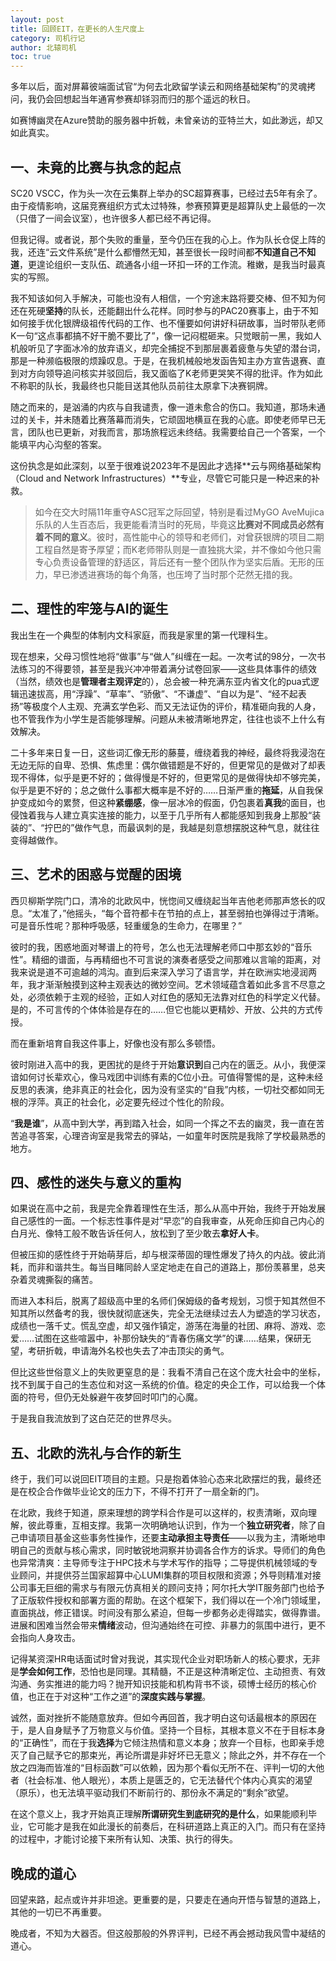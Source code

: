 ```yaml
---
layout: post
title: 回顾EIT，在更长的人生尺度上
category: 司机行记
author: 北辕司机
toc: true
---
```


多年以后，面对屏幕彼端面试官“为何去北欧留学读云和网络基础架构”的灵魂拷问，我仍会回想起当年通宵参赛却铩羽而归的那个遥远的秋日。

如赛博幽灵在Azure赞助的服务器中折戟，未曾亲访的亚特兰大，如此渺远，却又如此真实。

## 一、未竟的比赛与执念的起点

SC20 VSCC，作为头一次在云集群上举办的SC超算赛事，已经过去5年有余了。由于疫情影响，这届竞赛组织方式太过特殊，参赛预算更是超算队史上最低的一次（只借了一间会议室），也许很多人都已经不再记得。

但我记得。或者说，那个失败的重量，至今仍压在我的心上。作为队长仓促上阵的我，还连“云文件系统”是什么都懵然无知，甚至很长一段时间都**不知道自己不知道**，更遑论组织一支队伍、疏通各小组一环扣一环的工作流。稚嫩，是我当时最真实的写照。

我不知该如何入手解决，可能也没有人相信，一个穷途末路将要交棒、但不知为何还在死硬**坚持**的队长，还能翻出什么花样。同时参与的PAC20赛事上，由于不知如何接手优化银牌级祖传代码的工作、也不懂要如何讲好科研故事，当时带队老师K一句“这点事都搞不好干脆不要比了”，像一记闷棍砸来。只觉眼前一黑，我如人机般听见了字面冰冷的放弃语义，却完全捕捉不到那层裹着疲惫与失望的潜台词，那是一种濒临极限的烦躁叹息。于是，在我机械般地发函告知主办方宣告退赛、直到对方向领导追问核实并驳回后，我又面临了K老师更哭笑不得的批评。作为如此不称职的队长，我最终也只能目送其他队员前往太原拿下决赛铜牌。

随之而来的，是汹涌的内疚与自我谴责，像一道未愈合的伤口。我知道，那场未通过的关卡，并未随着比赛落幕而消失，它顽固地横亘在我的心底。即使老师早已无言，团队也已更新，对我而言，那场旅程远未终结。我需要给自己一个答案，一个能填平内心沟壑的答案。

这份执念是如此深刻，以至于很难说2023年不是因此才选择**云与网络基础架构（Cloud and Network Infrastructures）**专业，尽管它可能只是一种迟来的补救。

> 如今在交大时隔11年重夺ASC冠军之际回望，特别是看过MyGO AveMujica乐队的人生百态后，我更能看清当时的死局，毕竟这**比赛对不同成员必然有着不同的意义**。彼时，高性能中心的领导和老师们，对曾获银牌的项目二期工程自然是寄予厚望；而K老师带队则是一直独挑大梁，并不像如今他只需专心负责设备管理的舒适区，背后还有一整个团队作为坚实后盾。无形的压力，早已渗透进赛场的每个角落，也压垮了当时那个茫然无措的我。

## 二、理性的牢笼与AI的诞生

我出生在一个典型的体制内文科家庭，而我是家里的第一代理科生。

现在想来，父母习惯性地将“做事”与“做人”纠缠在一起。一次考试的98分，一次书法练习的不得要领，甚至是我兴冲冲带着满分试卷回家——这些具体事件的绩效（当然，绩效也是**管理者主观评定**的），总会被一种充满东亚内省文化的pua式逻辑迅速拔高，用“浮躁”、“草率”、“骄傲”、“不谦虚”、“自以为是”、“经不起表扬”等极度个人主观、充满玄学色彩、而又无法证伪的评价，精准砸向我的人身，也不管我作为小学生是否能够理解。问题从未被清晰地界定，往往也谈不上什么有效解决。

二十多年来日复一日，这些词汇像无形的藤蔓，缠绕着我的神经，最终将我浸泡在无边无际的自卑、恐惧、焦虑里：偶尔做错题是不好的，但更常见的是做对了却表现不得体，似乎是更不好的；做得慢是不好的，但更常见的是做得快却不够完美，似乎是更不好的；总之做什么事都大概率是不好的……日渐严重的**拖延**，从自我保护变成如今的累赘，但这种**紧绷感**，像一层冰冷的假面，仍包裹着**真我**的面目，也侵蚀着我与人建立真实连接的能力，以至于几乎所有人都能感知到我身上那股“装装的”、“拧巴的”做作气息，而最讽刺的是，我越是刻意想摆脱这种气息，就往往变得越做作。

## 三、艺术的困惑与觉醒的困境

西贝柳斯学院门口，清冷的北欧风中，恍惚间又缠绕起当年吉他老师那声悠长的叹息。“太准了，”他摇头，“每个音符都卡在节拍的点上，甚至弱拍也弹得过于清晰。可是音乐性呢？那种呼吸感，轻重缓急的生命力，在哪里？”

彼时的我，困惑地面对琴谱上的符号，怎么也无法理解老师口中那玄妙的“音乐性”。精细的谱面，与再精细也不可言说的演奏者感受之间那难以言喻的距离，对我来说是道不可逾越的鸿沟。直到后来深入学习了语言学，并在欧洲实地浸润两年，我才渐渐触摸到这种主观表达的微妙空间。艺术领域蕴含着如此多言不尽意之处，必须依赖于主观的经验，正如人对红色的感知无法靠对红色的科学定义代替。是的，不可言传的个体体验是存在的……但它也能以更精妙、开放、公共的方式传授。

而在重新培育自我这件事上，好像也没有那么多顿悟。

彼时刚进入高中的我，更困扰的是终于开始**意识到**自己内在的匮乏。从小，我便深谙如何讨长辈欢心，像马戏团中训练有素的C位小丑。可值得警惕的是，这种未经反思的表演，绝非真正的社会化，因为没有坚实的“自我”内核，一切社交都如同无根的浮萍。真正的社会化，必定要先经过个性化的阶段。

“**我是谁**”，从高中到大学，再到踏入社会，如同一个挥之不去的幽灵，我一直在苦苦追寻答案，心理咨询室是我常去的驿站，一如童年时医院是我除了学校最熟悉的地方。

## 四、感性的迷失与意义的重构

如果说在高中之前，我是完全靠着理性在生活，那么从高中开始，我终于开始发展自己感性的一面。一个标志性事件是对“早恋”的自我审查，从死命压抑自己内心的白月光、像特工般不敢告诉任何人，放松到了至少敢去**拿好人卡**。

但被压抑的感性终于开始萌芽后，却与根深蒂固的理性爆发了持久的内战。彼此消耗，而非和谐共生。每当目睹同龄人坚定地走在自己的道路上，那份羡慕里，总夹杂着灵魂撕裂的痛苦。

而进入本科后，脱离了超级高中里的名师们保姆级的备考规划，习惯于知其然但不知其所以然备考的我，很快就彻底迷失，完全无法继续过去人为塑造的学习状态，成绩也一落千丈。慌乱空虚，却又强作镇定，游荡在海量的社团、麻将、游戏、恋爱……试图在这些喧嚣中，补那份缺失的“青春伤痛文学”的课……结果，保研无望，考研折戟，申请海外名校也失去了冲击顶尖的勇气。

但比这些世俗意义上的失败更窒息的是：我看不清自己在这个庞大社会中的坐标，找不到属于自己的生态位和对这一系统的价值。稳定的央企工作，可以给我一个体面的符号，但仍无处躲避午夜梦回时叩门的心魔。

于是我自我流放到了这白茫茫的世界尽头。

## 五、北欧的洗礼与合作的新生

终于，我们可以说回EIT项目的主题。只是抱着体验心态来北欧摆烂的我，最终还是在校企合作做毕业论文的压力下，不得不打开了一扇全新的门。

在北欧，我终于知道，原来理想的跨学科合作是可以这样的，权责清晰，双向理解，彼此尊重，互相支撑。我第一次明确地认识到，作为一个**独立研究者**，除了自己申请项目基金这些事务性操作，还要**主动承担主导责任**——以我为主，清晰地申明自己的贡献与核心需求，同时敏锐地洞察并协调各合作方的诉求。导师们的角色也异常清爽：主导师专注于HPC技术与学术写作的指导；二导提供机械领域的专业顾问，并提供芬兰国家超算中心LUMI集群的项目权限和资源；外导则精准对接公司事无巨细的需求与有限元仿真相关的顾问支持；阿尔托大学IT服务部门也给予了正版软件授权和部署方面的帮助。在这个框架下，我们得以在一个冷门领域里，直面挑战，修正错误。时间没有那么紧迫，但每一步都务必走得踏实，做得靠谱。进展和困难当然会带来**情绪**波动，但沟通始终在可控、非暴力的氛围中进行，更不会指向人身攻击。

记得某资深HR电话面试时曾对我说，其实现代企业对职场新人的核心要求，无非是**学会如何工作**，恐怕也是同理。其精髓，不正是这种清晰定位、主动担责、有效沟通、务实推进的能力吗？抛开知识技能和机构背书不谈，硕博士经历的核心价值，也正在于对这种“工作之道”的**深度实践与掌握**。

诚然，面对挫折不能随意放弃。但如今再回首，我才明白这句话最根本的原因在于，是人自身赋予了万物意义与价值。坚持一个目标，其根本意义不在于目标本身的“正确性”，而在于我**选择**为它倾注热情和意义本身；放弃一个目标，也即亲手熄灭了自己赋予它的那束光，再论所谓是非好坏已无意义；除此之外，并不存在一个放之四海而皆准的“目标函数”可以依赖，因为那个看似无所不在、评判一切的大他者（社会标准、他人眼光），本质上是匮乏的，它无法替代个体内心真实的渴望（原乐），也无法填平驱动我们不断前行的、那份永不满足的“剩余”欲望。

在这个意义上，我才开始真正理解**所谓研究生到底研究的是什么**，如果能顺利毕业，它可能才是我在如此漫长的前奏后，在科研道路上真正的入门。而只有在坚持的过程中，才能讨论接下来所有认知、决策、执行的得失。

## 晚成的道心

回望来路，起点或许并非坦途。更重要的是，只要走在通向开悟与智慧的道路上，其他的一切已不再重要。

晚成者，不知为大器否。但这般那般的外界评判，已经不再会撼动我风雪中凝结的道心。
